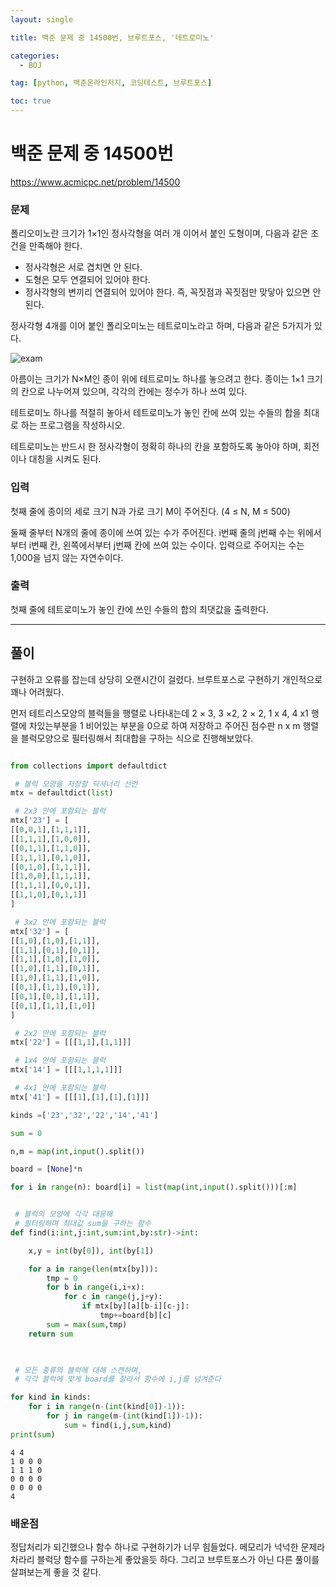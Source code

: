 ```yaml
---
layout: single

title: 백준 문제 중 14500번, 브루트포스, '테트로미노'

categories:
  - BOJ

tag: [python, 백준온라인저지, 코딩테스트, 브루트포스]

toc: true
---
```


# 백준 문제 중 14500번
https://www.acmicpc.net/problem/14500

### 문제

폴리오미노란 크기가 1×1인 정사각형을 여러 개 이어서 붙인 도형이며, 다음과 같은 조건을 만족해야 한다.

+ 정사각형은 서로 겹치면 안 된다.
+ 도형은 모두 연결되어 있어야 한다.
+ 정사각형의 변끼리 연결되어 있어야 한다. 즉, 꼭짓점과 꼭짓점만 맞닿아 있으면 안 된다.  

정사각형 4개를 이어 붙인 폴리오미노는 테트로미노라고 하며, 다음과 같은 5가지가 있다.

![exam](https://upload.wikimedia.org/wikipedia/commons/5/50/All_5_free_tetrominoes.svg)

아름이는 크기가 N×M인 종이 위에 테트로미노 하나를 놓으려고 한다. 종이는 1×1 크기의 칸으로 나누어져 있으며, 각각의 칸에는 정수가 하나 쓰여 있다.

테트로미노 하나를 적절히 놓아서 테트로미노가 놓인 칸에 쓰여 있는 수들의 합을 최대로 하는 프로그램을 작성하시오.

테트로미노는 반드시 한 정사각형이 정확히 하나의 칸을 포함하도록 놓아야 하며, 회전이나 대칭을 시켜도 된다.

### 입력

첫째 줄에 종이의 세로 크기 N과 가로 크기 M이 주어진다. (4 ≤ N, M ≤ 500)

둘째 줄부터 N개의 줄에 종이에 쓰여 있는 수가 주어진다. i번째 줄의 j번째 수는 위에서부터 i번째 칸, 왼쪽에서부터 j번째 칸에 쓰여 있는 수이다. 입력으로 주어지는 수는 1,000을 넘지 않는 자연수이다.

### 출력

첫째 줄에 테트로미노가 놓인 칸에 쓰인 수들의 합의 최댓값을 출력한다.

---

## 풀이

구현하고 오류를 잡는데 상당히 오랜시간이 걸렸다. 브루트포스로 구현하기 개인적으로 꽤나 어려웠다.

먼저 테트리스모양의 블럭들을 행렬로 나타내는데 2 × 3, 3 ×2, 2 × 2, 1 x 4, 4 x1 행렬에 차있는부분을 1 비어있는 부분을 0으로 하여 저장하고 주어진 점수판  n x m 행렬을 블럭모양으로 필터링해서 최대합을 구하는 식으로 진행해보았다.


```python

from collections import defaultdict

 # 블럭 모양을 저장할 딕셔너리 선언
mtx = defaultdict(list)

 # 2x3 안에 포함되는 블럭
mtx['23'] = [
[[0,0,1],[1,1,1]],
[[1,1,1],[1,0,0]],
[[0,1,1],[1,1,0]],
[[1,1,1],[0,1,0]],
[[0,1,0],[1,1,1]],
[[1,0,0],[1,1,1]],
[[1,1,1],[0,0,1]],
[[1,1,0],[0,1,1]]
]

 # 3x2 안에 포함되는 블럭
mtx['32'] = [
[[1,0],[1,0],[1,1]],
[[1,1],[0,1],[0,1]],
[[1,1],[1,0],[1,0]],
[[1,0],[1,1],[0,1]],
[[1,0],[1,1],[1,0]],
[[0,1],[1,1],[0,1]],
[[0,1],[0,1],[1,1]],
[[0,1],[1,1],[1,0]]
]

 # 2x2 안에 포함되는 블럭
mtx['22'] = [[[1,1],[1,1]]]

 # 1x4 안에 포함되는 블럭
mtx['14'] = [[[1,1,1,1]]]

 # 4x1 안에 포함되는 블럭
mtx['41'] = [[[1],[1],[1],[1]]]

kinds =['23','32','22','14','41']

sum = 0

n,m = map(int,input().split())

board = [None]*n

for i in range(n): board[i] = list(map(int,input().split()))[:m]


 # 블럭의 모양에 각각 대응해 
 # 필터링하며 최대값 sum을 구하는 함수
def find(i:int,j:int,sum:int,by:str)->int:

    x,y = int(by[0]), int(by[1])

    for a in range(len(mtx[by])):
        tmp = 0
        for b in range(i,i+x):
            for c in range(j,j+y):
                if mtx[by][a][b-i][c-j]:
                    tmp+=board[b][c]
        sum = max(sum,tmp)
    return sum
                


 # 모든 종류의 블럭에 대해 스캔하며,
 # 각각 블럭에 맞게 board를 잘라서 함수에 i,j를 넘겨준다

for kind in kinds:
    for i in range(n-(int(kind[0])-1)):
        for j in range(m-(int(kind[1])-1)):
            sum = find(i,j,sum,kind)
print(sum)
```

    4 4
    1 0 0 0
    1 1 1 0
    0 0 0 0
    0 0 0 0
    4


### 배운점

정답처리가 되긴했으나 함수 하나로 구현하기가 너무 힘들었다. 메모리가 넉넉한 문제라 차라리 블럭당 함수를 구하는게 좋았을듯 하다. 그리고 브루트포스가 아닌 다른 풀이를 살펴보는게 좋을 것 같다.
